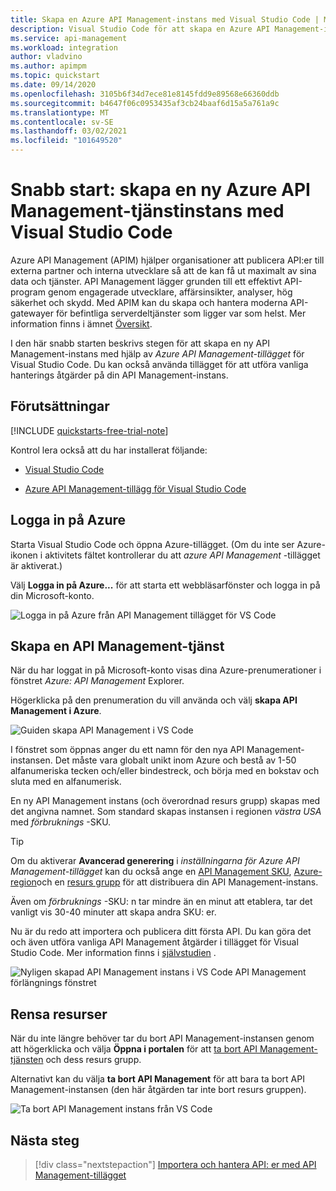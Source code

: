 ```yaml
---
title: Skapa en Azure API Management-instans med Visual Studio Code | Microsoft Docs
description: Visual Studio Code för att skapa en Azure API Management-instans.
ms.service: api-management
ms.workload: integration
author: vladvino
ms.author: apimpm
ms.topic: quickstart
ms.date: 09/14/2020
ms.openlocfilehash: 3105b6f34d7ece81e8145fdd9e89568e66360ddb
ms.sourcegitcommit: b4647f06c0953435af3cb24baaf6d15a5a761a9c
ms.translationtype: MT
ms.contentlocale: sv-SE
ms.lasthandoff: 03/02/2021
ms.locfileid: "101649520"
---
```

# <a name="quickstart-create-a-new-azure-api-management-service-instance-using-visual-studio-code"></a>Snabb start: skapa en ny Azure API Management-tjänstinstans med Visual Studio Code

Azure API Management (APIM) hjälper organisationer att publicera API:er till externa partner och interna utvecklare så att de kan få ut maximalt av sina data och tjänster. API Management lägger grunden till ett effektivt API-program genom engagerade utvecklare, affärsinsikter, analyser, hög säkerhet och skydd. Med APIM kan du skapa och hantera moderna API-gatewayer för befintliga serverdeltjänster som ligger var som helst. Mer information finns i ämnet [Översikt](api-management-key-concepts.md).

I den här snabb starten beskrivs stegen för att skapa en ny API Management-instans med hjälp av *Azure API Management-tillägget* för Visual Studio Code. Du kan också använda tillägget för att utföra vanliga hanterings åtgärder på din API Management-instans.

## <a name="prerequisites"></a>Förutsättningar

[!INCLUDE [quickstarts-free-trial-note](../../includes/quickstarts-free-trial-note.md)]

Kontrol lera också att du har installerat följande:

- [Visual Studio Code](https://code.visualstudio.com/)

- [Azure API Management-tillägg för Visual Studio Code](https://marketplace.visualstudio.com/items?itemName=ms-azuretools.vscode-apimanagement&ssr=false#overview)

## <a name="sign-in-to-azure"></a>Logga in på Azure

Starta Visual Studio Code och öppna Azure-tillägget. (Om du inte ser Azure-ikonen i aktivitets fältet kontrollerar du att *azure API Management* -tillägget är aktiverat.)

Välj **Logga in på Azure...** för att starta ett webbläsarfönster och logga in på din Microsoft-konto.

![Logga in på Azure från API Management tillägget för VS Code](./media/vscode-create-service-instance/vscode-apim-login.png)

## <a name="create-an-api-management-service"></a>Skapa en API Management-tjänst

När du har loggat in på Microsoft-konto visas dina Azure-prenumerationer i fönstret *Azure: API Management* Explorer.

Högerklicka på den prenumeration du vill använda och välj **skapa API Management i Azure**.

![Guiden skapa API Management i VS Code](./media/vscode-create-service-instance/vscode-apim-create.png)

I fönstret som öppnas anger du ett namn för den nya API Management-instansen. Det måste vara globalt unikt inom Azure och bestå av 1-50 alfanumeriska tecken och/eller bindestreck, och börja med en bokstav och sluta med en alfanumerisk.

En ny API Management instans (och överordnad resurs grupp) skapas med det angivna namnet. Som standard skapas instansen i regionen *västra USA* med *förbruknings* -SKU.

> [!TIP]
> Om du aktiverar **Avancerad generering** i *inställningarna för Azure API Management-tillägget* kan du också ange en [API Management SKU](https://azure.microsoft.com/pricing/details/api-management/), [Azure-region](https://status.azure.com/en-us/status)och en [resurs grupp](../azure-resource-manager/management/overview.md) för att distribuera din API Management-instans.
>
> Även om *förbruknings* -SKU: n tar mindre än en minut att etablera, tar det vanligt vis 30-40 minuter att skapa andra SKU: er.

Nu är du redo att importera och publicera ditt första API. Du kan göra det och även utföra vanliga API Management åtgärder i tillägget för Visual Studio Code. Mer information finns i [självstudien](visual-studio-code-tutorial.md) .

![Nyligen skapad API Management instans i VS Code API Management förlängnings fönstret](./media/vscode-create-service-instance/vscode-apim-instance.png)

## <a name="clean-up-resources"></a>Rensa resurser

När du inte längre behöver tar du bort API Management-instansen genom att högerklicka och välja **Öppna i portalen** för att [ta bort API Management-tjänsten](get-started-create-service-instance.md#clean-up-resources) och dess resurs grupp.

Alternativt kan du välja **ta bort API Management** för att bara ta bort API Management-instansen (den här åtgärden tar inte bort resurs gruppen).

![Ta bort API Management instans från VS Code](./media/vscode-create-service-instance/vscode-apim-delete.png)

## <a name="next-steps"></a>Nästa steg

> [!div class="nextstepaction"]
> [Importera och hantera API: er med API Management-tillägget](visual-studio-code-tutorial.md)
